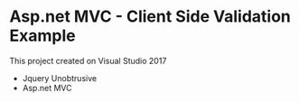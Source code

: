 # Asp.net MVC - Client Side Validation Example
This project created on Visual Studio 2017

- Jquery Unobtrusive
- Asp.net MVC
